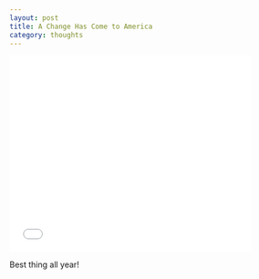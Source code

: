 ```yaml
---
layout: post
title: A Change Has Come to America
category: thoughts
---
```


<object width="425" height="344"><param name="movie" value="http://www.youtube.com/v/_fWRLQIMZpQ&hl=en&fs=1"></param><param name="allowFullScreen" value="true"></param><param name="allowscriptaccess" value="always"></param><embed src="//www.youtube.com/v/_fWRLQIMZpQ&hl=en&fs=1" type="application/x-shockwave-flash" allowscriptaccess="always" allowfullscreen="true" width="425" height="344"></embed></object>

Best thing all year!
